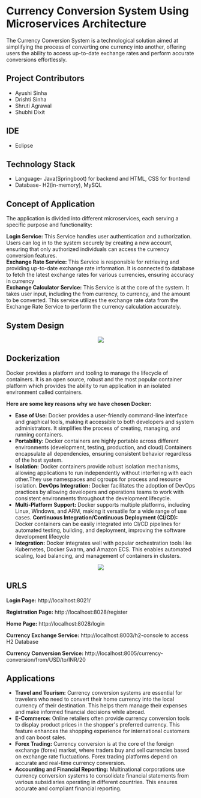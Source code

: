 # Currency Conversion System Using Microservices Architecture

The Currency Conversion System is a technological solution aimed at simplifying the process of converting one currency into another, offering users the ability to access up-to-date exchange rates and perform accurate conversions effortlessly. 

## Project Contributors
* Ayushi Sinha
* Drishti Sinha
* Shruti Agrawal
* Shubhi Dixit

## IDE 
* Eclipse

## Technology Stack
* Language- Java(Springboot) for backend and HTML, CSS for frontend
* Database- H2(in-memory), MySQL

## Concept of Application

The application is divided into different microservices, each serving a specific purpose and functionality:

**Login Service:** This Service handles user authentication and authorization. Users can log in to the system securely by creating a new account, ensuring that only authorized individuals can access the currency conversion features.
<br>
**Exchange Rate Service:** This Service is responsible for retrieving and providing up-to-date exchange rate information. It is connected to database to fetch the latest exchange rates for various currencies, ensuring accuracy in currency
<br>
**Exchange Calculator Service:** This Service is at the core of the system. It takes user input, including the from currency, to currency, and the amount to be converted. This service utilizes the exchange rate data from the Exchange Rate Service to perform the currency calculation accurately.

## System Design 

<div align="center">
    <img src="https://github.com/user-attachments/assets/b66c34c6-edd3-4d09-9a0d-14031435c316">
</div>

## Dockerization 

Docker provides a platform and tooling to manage the lifecycle of containers. It is an open source, robust and the most popular container platform which provides the ability to run application in an isolated environment called containers.

<b> Here are some key reasons why we have chosen Docker: </b>

- **Ease of Use:** Docker provides a user-friendly command-line interface and graphical tools, making it accessible to both developers and system administrators. It simplifies the process of creating, managing, and running containers.
- **Portability:** Docker containers are highly portable across different environments (development, testing, production, and cloud).Containers encapsulate all dependencies, ensuring consistent behavior regardless of the host system.
- **Isolation:** Docker containers provide robust isolation mechanisms, allowing applications to run independently without interfering with each other.They use namespaces and cgroups for process and resource isolation.
**DevOps Integration:** Docker facilitates the adoption of DevOps practices by allowing developers and operations teams to work with consistent environments throughout the development lifecycle.
- **Multi-Platform Support:** Docker supports multiple platforms, including Linux, Windows, and ARM, making it versatile for a wide range of use cases.
**Continuous Integration/Continuous Deployment (CI/CD):** Docker containers can be easily integrated into CI/CD pipelines for automated testing, building, and deployment, improving the software development lifecycle
- **Integration:** Docker integrates well with popular orchestration tools like Kubernetes, Docker Swarm, and Amazon ECS. This enables automated scaling, load balancing, and management of containers in clusters.

<div align="center">
    <img src="https://github.com/user-attachments/assets/1a02e124-ffc4-41c0-920a-677cf8d0ddd3">
</div>

 ## URLS 
 
**Login Page:** http://localhost:8021/

**Registration Page:** http://localhost:8028/register

**Home Page:** http://localhost:8028/login

**Currency Exchange Service:** http://localhost:8003/h2-console to access H2 Database

**Currency Conversion Service:** http://localhost:8005/currency-conversion/from/USD/to/INR/20

## Applications

- **Travel and Tourism:** Currency conversion systems are essential for travelers who need to 
convert their home currency into the local currency of their destination. This helps them manage 
their expenses and make informed financial decisions while abroad.
- **E-Commerce:** Online retailers often provide currency conversion tools to display product prices 
in the shopper's preferred currency. This feature enhances the shopping experience for 
international customers and can boost sales.
- **Forex Trading:** Currency conversion is at the core of the foreign exchange (forex) market, where 
traders buy and sell currencies based on exchange rate fluctuations. Forex trading platforms 
depend on accurate and real-time currency conversion.
- **Accounting and Financial Reporting:** Multinational corporations use currency conversion 
systems to consolidate financial statements from various subsidiaries operating in different 
countries. This ensures accurate and compliant financial reporting.









  

